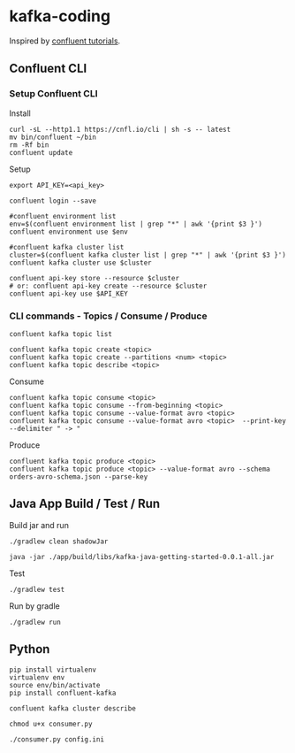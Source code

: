 # kafka-coding

Inspired by [confluent tutorials](https://developer.confluent.io/tutorials).

## Confluent CLI

### Setup Confluent CLI

Install

```shell
curl -sL --http1.1 https://cnfl.io/cli | sh -s -- latest
mv bin/confluent ~/bin 
rm -Rf bin
confluent update
```

Setup

```shell
export API_KEY=<api_key>
```

```shell
confluent login --save

#confluent environment list
env=$(confluent environment list | grep "*" | awk '{print $3 }')
confluent environment use $env

#confluent kafka cluster list
cluster=$(confluent kafka cluster list | grep "*" | awk '{print $3 }')
confluent kafka cluster use $cluster

confluent api-key store --resource $cluster
# or: confluent api-key create --resource $cluster
confluent api-key use $API_KEY
```

### CLI commands - Topics / Consume / Produce

```shell
confluent kafka topic list
```

```shell
confluent kafka topic create <topic>
confluent kafka topic create --partitions <num> <topic>
confluent kafka topic describe <topic>
```

Consume
```shell
confluent kafka topic consume <topic>
confluent kafka topic consume --from-beginning <topic>
confluent kafka topic consume --value-format avro <topic>
confluent kafka topic consume --value-format avro <topic>  --print-key --delimiter " -> "
```

Produce
```shell
confluent kafka topic produce <topic>
confluent kafka topic produce <topic> --value-format avro --schema orders-avro-schema.json --parse-key
```

## Java App Build / Test / Run

Build jar and run
```shell
./gradlew clean shadowJar
```
```shell
java -jar ./app/build/libs/kafka-java-getting-started-0.0.1-all.jar
```

Test
```
./gradlew test
```
Run by gradle
```
./gradlew run
```

## Python

```shell
pip install virtualenv
virtualenv env
source env/bin/activate
pip install confluent-kafka
```

```shell
confluent kafka cluster describe
```

```shell
chmod u+x consumer.py
```
```shell
./consumer.py config.ini
```
